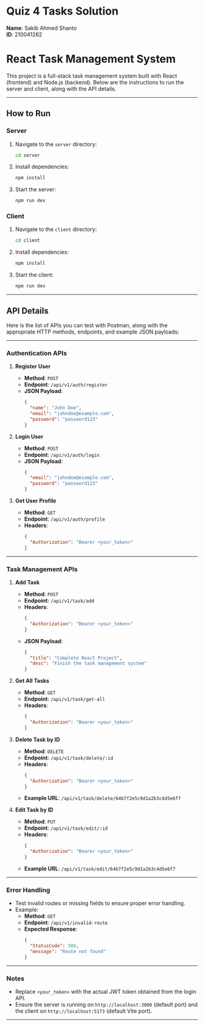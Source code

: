 # Quiz 4 Tasks Solution

**Name**: Sakib Ahmed Shanto  
**ID**: 210041262


# React Task Management System

This project is a full-stack task management system built with React (frontend) and Node.js (backend). Below are the instructions to run the server and client, along with the API details.

---

## How to Run

### Server
1. Navigate to the `server` directory:
   ```bash
   cd server
   ```
2. Install dependencies:
   ```bash
   npm install
   ```
3. Start the server:
   ```bash
   npm run dev
   ```

### Client
1. Navigate to the `client` directory:
   ```bash
   cd client
   ```
2. Install dependencies:
   ```bash
   npm install
   ```
3. Start the client:
   ```bash
   npm run dev
   ```

---

## API Details

Here is the list of APIs you can test with Postman, along with the appropriate HTTP methods, endpoints, and example JSON payloads:

---

### **Authentication APIs**

1. **Register User**
   - **Method**: `POST`
   - **Endpoint**: `/api/v1/auth/register`
   - **JSON Payload**:
     ```json
     {
       "name": "John Doe",
       "email": "johndoe@example.com",
       "password": "password123"
     }
     ```

2. **Login User**
   - **Method**: `POST`
   - **Endpoint**: `/api/v1/auth/login`
   - **JSON Payload**:
     ```json
     {
       "email": "johndoe@example.com",
       "password": "password123"
     }
     ```

3. **Get User Profile**
   - **Method**: `GET`
   - **Endpoint**: `/api/v1/auth/profile`
   - **Headers**:
     ```json
     {
       "Authorization": "Bearer <your_token>"
     }
     ```

---

### **Task Management APIs**

1. **Add Task**
   - **Method**: `POST`
   - **Endpoint**: `/api/v1/task/add`
   - **Headers**:
     ```json
     {
       "Authorization": "Bearer <your_token>"
     }
     ```
   - **JSON Payload**:
     ```json
     {
       "title": "Complete React Project",
       "desc": "Finish the task management system"
     }
     ```

2. **Get All Tasks**
   - **Method**: `GET`
   - **Endpoint**: `/api/v1/task/get-all`
   - **Headers**:
     ```json
     {
       "Authorization": "Bearer <your_token>"
     }
     ```

3. **Delete Task by ID**
   - **Method**: `DELETE`
   - **Endpoint**: `/api/v1/task/delete/:id`
   - **Headers**:
     ```json
     {
       "Authorization": "Bearer <your_token>"
     }
     ```
   - **Example URL**: `/api/v1/task/delete/64b7f2e5c9d1a2b3c4d5e6f7`

4. **Edit Task by ID**
   - **Method**: `PUT`
   - **Endpoint**: `/api/v1/task/edit/:id`
   - **Headers**:
     ```json
     {
       "Authorization": "Bearer <your_token>"
     }
     ```
   - **Example URL**: `/api/v1/task/edit/64b7f2e5c9d1a2b3c4d5e6f7`

---

### **Error Handling**
- Test invalid routes or missing fields to ensure proper error handling.
- Example:
  - **Method**: `GET`
  - **Endpoint**: `/api/v1/invalid-route`
  - **Expected Response**:
    ```json
    {
      "StatusCode": 500,
      "message": "Route not found"
    }
    ```

---

### Notes
- Replace `<your_token>` with the actual JWT token obtained from the login API.
- Ensure the server is running on `http://localhost:3006` (default port) and the client on `http://localhost:5173` (default Vite port).

---

